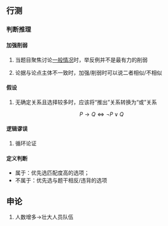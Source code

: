## 行测

### 判断推理

#### 加强削弱

1. 当题目聚焦讨论<u>一般情况</u>时，举反例并不是最有力的削弱

2. 论据与论点主体不一致时，加强/削弱时可以说二者相似/不相似

#### 假设

1. 无确定关系且选择较多时，应该将“推出”关系转换为“或”关系

$$
P \to Q \iff \neg P \lor Q
$$

#### 逻辑谬误

1. 循环论证

#### 定义判断

+ 属于：优先选匹配度高的选项；
+ 不属于：优先选与题干相反/违背的选项

## 申论

1. 人数增多->壮大人员队伍
